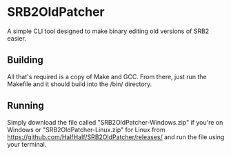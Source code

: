 # SRB2OldPatcher
A simple CLI tool designed to make binary editing old versions of SRB2 easier.
## Building
All that's required is a copy of Make and GCC.
From there, just run the Makefile and it should build into the /bin/ directory.
## Running
Simply download the file called "SRB2OldPatcher-Windows.zip" if you're on Windows or "SRB2OldPatcher-Linux.zip" for Linux from https://github.com/HalfHaIf/SRB2OldPatcher/releases/ and run the file using your terminal.
